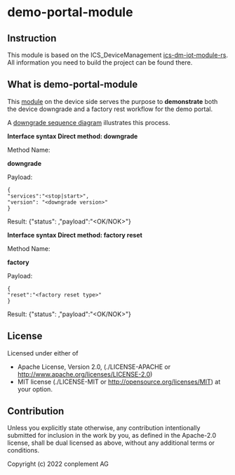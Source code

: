 # demo-portal-module

## Instruction
This module is based on the ICS_DeviceManagement [ics-dm-iot-module-rs](https://github.com/ICS-DeviceManagement/ics-dm-iot-module-rs). All information you need to build the project can be found there.


## What is demo-portal-module
This [module](src/lib.rs) on the device side serves the purpose to **demonstrate** both the device downgrade and a factory rest workflow for the demo portal.

A [downgrade sequence diagram](docs/downgrade.png) illustrates this process.<br>

**Interface syntax Direct method: downgrade**

Method Name:

**downgrade**

Payload:
```
{
"services":"<stop|start>",
"version": "<downgrade version>"
}
```

Result:
{"status": <HTTP-Statusode>,"payload":"<OK/NOK>"}


**Interface syntax Direct method: factory reset**

Method Name:

**factory**

Payload:
```
{
"reset":"<factory reset type>"
}
```

Result:
{"status": <HTTP-Statusode>,"payload":"<OK/NOK>"}



## License

Licensed under either of
* Apache License, Version 2.0, (./LICENSE-APACHE or <http://www.apache.org/licenses/LICENSE-2.0>)
* MIT license (./LICENSE-MIT or <http://opensource.org/licenses/MIT>)
at your option.

## Contribution

Unless you explicitly state otherwise, any contribution intentionally
submitted for inclusion in the work by you, as defined in the Apache-2.0
license, shall be dual licensed as above, without any additional terms or
conditions.

Copyright (c) 2022 conplement AG
